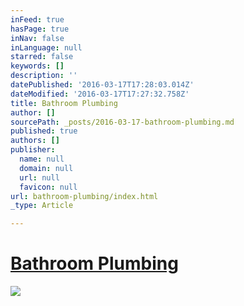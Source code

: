 ```yaml
---
inFeed: true
hasPage: true
inNav: false
inLanguage: null
starred: false
keywords: []
description: ''
datePublished: '2016-03-17T17:28:03.014Z'
dateModified: '2016-03-17T17:27:32.758Z'
title: Bathroom Plumbing
author: []
sourcePath: _posts/2016-03-17-bathroom-plumbing.md
published: true
authors: []
publisher:
  name: null
  domain: null
  url: null
  favicon: null
url: bathroom-plumbing/index.html
_type: Article

---
```

# [Bathroom Plumbing][0]
![](https://the-grid-user-content.s3-us-west-2.amazonaws.com/ece95fee-2723-4e8b-8de0-432d2bb7685c.jpg)

[0]: https://thegrid.ai/little-rock-plumbers/bathroom-plumbing
